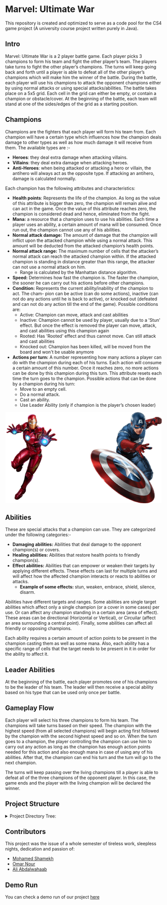 # Marvel: Ultimate War
This repository is created and optimized to serve as a code pool for the CS4 game project (A university course project written purely in Java).

## Intro
Marvel: Ultimate War is a 2 player battle game. Each player picks 3 champions to form his team
and fight the other player’s team. The players take turns to fight the other player’s champions.
The turns will keep going back and forth until a player is able to defeat all of the other player’s
champions which will make him the winner of the battle.
During the battle, each player will use his champions to attack the opponent champions either
by using normal attacks or using special attacks/abilities. The battle takes place on a 5x5 grid.
Each cell in the grid can either be empty, or contain a champion or obstacle/cover. At the
beginning of the battle, each team will stand at one of the sides/edges of the grid as a starting
position.

## Champions
Champions are the fighters that each player will form his team from. Each champion will have
a certain type which influences how the champion deals damage to other types as well as how
much damage it will receive from them. The available types are :- 
 - **Heroes**:  they deal extra damage when attacking villains.
 - **Villains**: they deal extra damage when attacking heroes.
 - **Anti-Heroes**: when being attacked or attacking a hero or villain, the antihero will always
act as the opposite type. If attacking an antihero, damage is calculated normally. 

Each champion has the following attributes and characteristics:
 - **Health points**: Represents the life of the champion. As long as the value of this attribute
   is bigger than zero, the champion will remain alive and can act in the game. Once the
   value of this attribute reaches zero, the champion is considered dead and hence, eliminated
   from the fight. 
 - **Mana:** a resource that a champion uses to use his abilities. Each time a player uses an
   ability, a certain amount of mana will be consumed. Once run out, the champion cannot
   use any of his abilities. 
 - **Normal attack damage:** The amount of damage that the champion will inflict upon
   the attacked champion while using a normal attack. This amount will be deducted from
   the attacked champion’s health points. 
 - **Normal attack range:** The maximum number of cells that the attacker’s normal attack
   can reach the attacked champion within. If the attacked champion is standing in distance
   greater than this range, the attacker can not use a normal attack on him. 
   - Range is calculated by the Manhattan distance algorithm.
 - **Speed:** Determines how fast the champion is. The faster the champion, the sooner he
     can carry out his actions before other champions. 
 - **Condition:** Represents the current ability/inability of the champion to act. The cham-
     pion can be active (can do some actions), inactive (can not do any actions until he is back
     to active), or knocked out (defeated and can not do any action till the end of the game). Possible conditions are:
   - Active: Champion can move, attack and cast abilities
   - Inactive: Champion cannot be used by player, usually due to a 'Stun' effect. But once the effect is removed the player can move, attack, and cast abilities using this champion again
   - Rooted: Has 'Rooted' effect and thus cannot move. Can still attack and cast abilities
   - Knocked out: Champion has been killed, will be moved from  the board and won't be usable anymore
 - **Actions per turn:** A number representing how many actions a player can do with the
     champion during each of his turns. Each action will consume a certain amount of this
     number. Once it reaches zero, no more actions can be done by this champion during this
     turn. This attribute resets each time the turn goes to the champion.
     Possible actions that can be done by a champion during his turn:
   - Move to an empty cell. 
   - Do a normal attack. 
   - Cast an ability. 
   - Use Leader Ability (only if champion is the player’s chosen leader)

![img.png](img.png)

## Abilities 
These are special attacks that a champion can use. They are categorized under the following
categories:- 
- **Damaging abilities:** Abilities that deal damage to the opponent champion(s) or covers. 
- **Healing abilities:** Abilities that restore health points to friendly champion(s). 
- **Effect abilities:** Abilities that can empower or weaken their targets by applying different
effects. These effects can last for multiple turns and will affect how the affected champion
interacts or reacts to abilities or attacks. 
  - **Example of some effects:** stun, weaken, embrace, shield, silence, disarm. 


Abilities have different targets and ranges. Some abilities are single target abilities which affect only a single 
champion (or a cover in some cases) per use. Or can affect any champion
standing in a certain area (area of effect). These areas can be directional (Horizontal or 
Vertical), or Circuilar (affect an area surrounding a central point). Finally, some abilities 
can affect all friendly or opposing champions. 

Each ability requires a certain amount of action points to be present in the champion 
casting them as well as some mana. Also, each ability has a specific range of cells that 
the target needs to be present in it in order for the ability to affect it. 

## Leader Abilities
At the beginning of the battle, each player promotes one of his champions to be the leader of
his team. The leader will then receive a special ability based on his type that can be used only
once per battle.

## Gameplay Flow
Each player will select his three champions to form his team. The champions will take turns
based on their speed. The champion with the highest speed (from all selected champions) will
begin acting first followed by the champion with the second highest speed and so on. When
the turn goes to a champion, the player controlling the champion can use him to carry out any
action as long as the champion has enough action points needed for this action and also enough
mana in case of using any of his abilities. After that, the champion can end his turn and the
turn will go to the next champion.

The turns will keep passing over the living champions till a player is able to defeat all of the
three champions of the opponent player. In this case, the game ends and the player with the
living champion will be declared the winner.

## Project Structure
<details>
<summary>Project Directory Tree:</summary>

```bash
.
├── .idea
|   └── ..........
├── src/ 
|   ├── controller
|   |   └── GameController.java
|   ├── engine
|   |   ├── Game.java
|   |   ├── Player.java
|   |   └── GameController.java
|   ├── exceptions
|   |   ├── AbilityUseException.java
|   |   ├── ChampionDisarmedException.java
|   |   ├── GameActionException.java
|   |   ├── InvalidTargetException.java
|   |   ├── LeaderAbilityAlreadyUsedException.java
|   |   ├── LeaderNotCurrentException.java
|   |   ├── NotEnoughResourcesException.java
|   |   └── UnallowedMovementException.java
|   ├── model
|   |   ├── abilities
|   |   |   ├── Ability.java
|   |   |   ├── AreaOfEffect.java
|   |   |   ├── CrowdControlAbility.java
|   |   |   ├── DamagingAbility.java
|   |   |   └── HealingAbility.java
|   |   ├── effects
|   |   |   ├── Disarm.java
|   |   |   ├── Dodge.java
|   |   |   ├── Effect.java
|   |   |   ├── EffectType.java
|   |   |   ├── Embrace.java
|   |   |   ├── PowerUp.java
|   |   |   ├── Root.java
|   |   |   ├── Shield.java
|   |   |   ├── Shock.java
|   |   |   ├── Silence.java
|   |   |   ├── SpeedUp.java
|   |   |   └── Stun.java
|   |   ├── world
|   |   |   ├── AntiHero.java
|   |   |   ├── Champion.java
|   |   |   ├── Condition.java
|   |   |   ├── Cover.java
|   |   |   ├── Damageable.java
|   |   |   ├── Direction.java
|   |   |   ├── Hero.java
|   |   |   ├── HeroClass.java
|   |   |   └── Villain.java
|   ├── tests
|   |   ├── M1PrivateTests.java
|   |   ├── M1PublicTests.java
|   |   ├── M2PrivateTests.java
|   |   └── M2PublicTests.java
|   ├── views
|   |   ├── CharacterSelectionView.java
|   |   ├── GameOverScreen.java
|   |   ├── GameView.java
|   |   └── StartScreenGUI.java
|   └── ListJavaFonts.java
└── ........

```
</details>

## Contributors 
This project was the issue of a whole semester of tireless work, sleepless nights, dedication and passion of:
- [Mohamed Shamekh](https://github.com/shamekhjr)
- [Omar Nour](https://github.com/Omar-Nour)
- [Ali Abdalwahaab](https://github.com/AliAbdalwahaab)

## Demo Run
You can check a demo run of our project [here](https://www.linkedin.com/posts/mohamed-shamekh_csen401-marvelultimatewar-teameffort-activity-6943219740198744064-_JE1?utm_source=linkedin_share&utm_medium=member_desktop_web)
